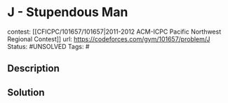 # J - Stupendous Man

contest: [[CFICPC/101657/101657|2011-2012 ACM-ICPC Pacific Northwest Regional Contest]]
url: https://codeforces.com/gym/101657/problem/J
Status: #UNSOLVED
Tags: #

## Description

## Solution

